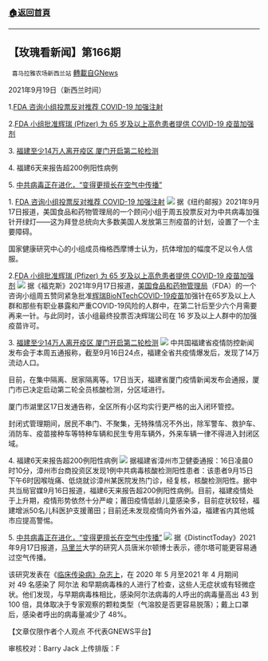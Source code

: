 ###  [:house:返回首頁](https://github.com/ourhimalayas/txt)
---


## 【玫瑰看新闻】第166期
` 喜马拉雅农场新西兰站` [轉載自GNews](https://gnews.org/zh-hans/1549895/)

2021年9月19日（新西兰时间）

1.[FDA 咨询小组投票反对推荐 COVID-19 加强注射](https://nypost.com/2021/09/17/fda-advisory-panel-refuses-to-green-light-booster-shots-for-people-16-and-over/?utm_medium=browser_notifications&amp;utm_source=pushly&amp;utm_campaign=1392542)

2.[FDA 小组批准辉瑞 (Pfizer) 为 65 岁及以上高危患者提供 COVID-19 疫苗加强剂](https://www.foxnews.com/health/fda-panel-pfizer-covid-19-vaccine-booster)

3. [福建至少14万人离开疫区 厦门开启第二轮检测](https://www.aboluowang.com/2021/0917/1648128.html)

4. 福建6天来报告超200例阳性病例

5. [中共病毒正在进化，“变得更擅长在空气中传播”](https://distincttoday.net/2021/09/17/covid-is-evolving-to-become-better-at-spreading-in-the-air/)

1. [FDA 咨询小组投票反对推荐 COVID-19 加强注射](https://nypost.com/2021/09/17/fda-advisory-panel-refuses-to-green-light-booster-shots-for-people-16-and-over/?utm_medium=browser_notifications&amp;utm_source=pushly&amp;utm_campaign=1392542)
![](https://assets.gnews.org/wp-content/uploads/2021/09/图片-1-15.jpg)
据《纽约邮报》2021年9月17日报道，美国食品和药物管理局的一个顾问小组于周五投票反对为中共病毒加强针开绿灯——这为拜登总统向大多数美国人发放第三剂疫苗的计划，设置了一个主要障碍。

国家健康研究中心的小组成员梅格西摩博士认为，抗体增加的幅度不足以令人信服。

2.[FDA 小组批准辉瑞 (Pfizer) 为 65 岁及以上高危患者提供 COVID-19 疫苗加强剂](https://www.foxnews.com/health/fda-panel-pfizer-covid-19-vaccine-booster)
![](https://assets.gnews.org/wp-content/uploads/2021/09/图片-2-8.jpg)
据《福克斯》2021年9月17日报道，[美国食品和药物管理局](https://www.foxbusiness.com/category/politics)（FDA）的一个咨询小组周五赞同紧急批准[辉瑞BioNTech](https://www.foxbusiness.com/category/health-care)[COVID-19](https://www.foxnews.com/category/health/infectious-disease/coronavirus)[疫苗](https://www.foxnews.com/category/health/infectious-disease/vaccines)加强针在65岁及以上人群和那些有职业暴露和严重COVID-19风险的人群中，在第二针后至少六个月需要再来一针。与此同时，该小组最终投票否决辉瑞公司在 16 岁及以上人群中的加强疫苗许可。

3. [福建至少14万人离开疫区 厦门开启第二轮检测](https://www.aboluowang.com/2021/0917/1648128.html)
![](https://assets.gnews.org/wp-content/uploads/2021/09/图片-.jpg)
中共国福建省疫情防控新闻发布会于本周五通报称，截至9月16日24点，福建全省共疫情爆发后，发现了14万流动人口。

目前，在集中隔离、居家隔离等。17日当天，福建省厦门疫情新闻发布会通报，厦门市已决定启动第二轮全员核酸检测，分区域进行。

厦门市湖里区17日发通告称，全区所有小区均实行更严格的出入闭环管控。

封闭式管理期间，居民不串门、不聚集，无特殊情况不外出，除军警车、救护车、消防车、疫苗接种车等特种车辆和民生专用车辆外，外来车辆一律不得进入封闭区域。

4. 福建6天来报告超200例阳性病例
![](https://assets.gnews.org/wp-content/uploads/2021/09/图片-4-7.jpg)
据福建省漳州市卫健委通报：16日凌晨0时10分，漳州市台商投资区发现1例中共病毒核酸检测阳性患者：该患者9月15日下午6时因喉咙痛、低烧就诊漳州某医院发热门诊，经复核，核酸检测阳性。据中共当局官媒9月16日报道，福建6天来报告超200例阳性病例。目前，福建疫情处于上升期，疫情形势依然十分严峻；莆田疫情低龄儿童感染多，目前症状较轻，福建增派50名儿科医护支援莆田；目前还未发现疫情向外省外溢，福建省内其他城市应提高警惕。

5. [中共病毒正在进化，“变得更擅长在空气中传播”](https://distincttoday.net/2021/09/17/covid-is-evolving-to-become-better-at-spreading-in-the-air/)
![](https://assets.gnews.org/wp-content/uploads/2021/09/图片-5-4.jpg)
据《DistinctToday》2021年9月17日报道，[马里兰](https://www.dailymail.co.uk/news/maryland/index.html)大学的研究人员唐米尔顿博士表示，德尔塔可能更容易通过空气传播。

该研究发表在《[临床传染病》杂志上](https://academic.oup.com/cid/advance-article/doi/10.1093/cid/ciab797/6370149)，在 2020 年 5 月至2021 年 4 月期间对 49 名感染了 阿尔法 和早期病毒株的人进行了检查，这些人无症状或有轻微症状。他们发现，与早期病毒株相比，感染阿尔法病毒的人呼出的病毒量高出 43 到100 倍，具体取决于专家观察的颗粒类型（气溶胶是否更容易脱落）；戴上口罩后，感染者呼出的病毒量减少了 48%。

【文章仅限作者个人观点 不代表GNEWS平台】

审核校对：Barry Jack
上传排版：F
